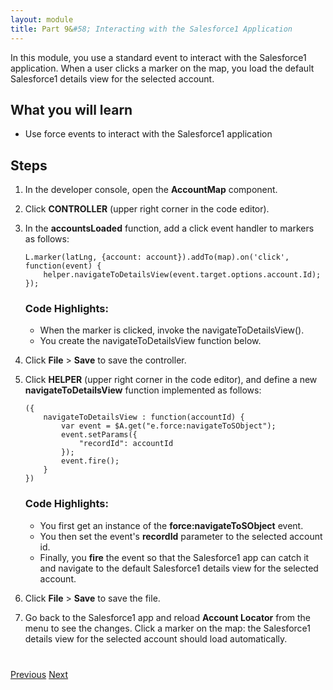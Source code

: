```yaml
---
layout: module
title: Part 9&#58; Interacting with the Salesforce1 Application
---
```


In this module, you use a standard event to interact with the Salesforce1 application. When a user clicks a marker on the map, you load the default Salesforce1 details view for the selected account.

## What you will learn

- Use force events to interact with the Salesforce1 application

## Steps

1. In the developer console, open the **AccountMap** component.

1. Click **CONTROLLER** (upper right corner in the code editor).

1. In the **accountsLoaded** function, add a click event handler to markers as follows:

    ```
    L.marker(latLng, {account: account}).addTo(map).on('click', function(event) {
        helper.navigateToDetailsView(event.target.options.account.Id);
    });
    ```

    ### Code Highlights:
    - When the marker is clicked, invoke the navigateToDetailsView().
    - You create the navigateToDetailsView function below.


1. Click **File** > **Save** to save the controller.

1. Click **HELPER** (upper right corner in the code editor), and define a new **navigateToDetailsView** function implemented as follows:

    ```
    ({
        navigateToDetailsView : function(accountId) {
            var event = $A.get("e.force:navigateToSObject");
            event.setParams({
                "recordId": accountId
            });
            event.fire();
        }
    })
    ```

    ### Code Highlights:
    - You first get an instance of the **force:navigateToSObject** event.
    - You then set the event's **recordId** parameter to the selected account id.
    - Finally, you **fire** the event so that the Salesforce1 app can catch it and navigate to the default Salesforce1 details view for the selected account.

1. Click **File** > **Save** to save the file.

1. Go back to the Salesforce1 app and reload **Account Locator** from the menu to see the changes. Click a marker on the map: the Salesforce1 details view for the selected account should load automatically.

<div class="row" style="margin-top:40px;">
<div class="col-sm-12">
<a href="using-lightning-events2.html" class="btn btn-default"><i class="glyphicon glyphicon-chevron-left"></i> Previous</a>
<a href="next.html" class="btn btn-default pull-right">Next <i class="glyphicon glyphicon-chevron-right"></i></a>
</div>
</div>
